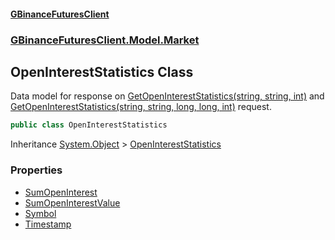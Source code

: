 #### [GBinanceFuturesClient](./index.md 'index')
### [GBinanceFuturesClient.Model.Market](./GBinanceFuturesClient-Model-Market.md 'GBinanceFuturesClient.Model.Market')
## OpenInterestStatistics Class
Data model for response on [GetOpenInterestStatistics(string, string, int)](./GBinanceFuturesClient-Market-GetOpenInterestStatistics(string_string_int).md 'GBinanceFuturesClient.Market.GetOpenInterestStatistics(string, string, int)') and  
[GetOpenInterestStatistics(string, string, long, long, int)](./GBinanceFuturesClient-Market-GetOpenInterestStatistics(string_string_long_long_int).md 'GBinanceFuturesClient.Market.GetOpenInterestStatistics(string, string, long, long, int)') request.  
```csharp
public class OpenInterestStatistics
```
Inheritance [System.Object](https://docs.microsoft.com/en-us/dotnet/api/System.Object 'System.Object') &gt; [OpenInterestStatistics](./GBinanceFuturesClient-Model-Market-OpenInterestStatistics.md 'GBinanceFuturesClient.Model.Market.OpenInterestStatistics')  
### Properties
- [SumOpenInterest](./GBinanceFuturesClient-Model-Market-OpenInterestStatistics-SumOpenInterest.md 'GBinanceFuturesClient.Model.Market.OpenInterestStatistics.SumOpenInterest')
- [SumOpenInterestValue](./GBinanceFuturesClient-Model-Market-OpenInterestStatistics-SumOpenInterestValue.md 'GBinanceFuturesClient.Model.Market.OpenInterestStatistics.SumOpenInterestValue')
- [Symbol](./GBinanceFuturesClient-Model-Market-OpenInterestStatistics-Symbol.md 'GBinanceFuturesClient.Model.Market.OpenInterestStatistics.Symbol')
- [Timestamp](./GBinanceFuturesClient-Model-Market-OpenInterestStatistics-Timestamp.md 'GBinanceFuturesClient.Model.Market.OpenInterestStatistics.Timestamp')
